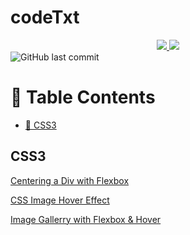# codeTxt

<!--Badges section-->
<div align="center">
    <a href="https://www.youtube.com/channel/UCsxSqSq8Zz0yU14kno3rBBg">
    <img src="https://img.shields.io/badge/YouTube-161B22?style=for-the-badge&logo=youtube&logoColor=white">
    </a>
    <a href="https://codepen.io/amchatman">
    <img src="https://img.shields.io/badge/Codepen-161B22?style=for-the-badge&logo=codepen&logoColor=white">
    </a>
</div>

<img alt="GitHub last commit" src="https://img.shields.io/github/last-commit/amchatman/youtube-codetxt?color=blue&style=flat-square">


<!--Table of contents-->
# 📖 Table Contents

- [🎨 CSS3](#css3)


## CSS3
[Centering a Div with Flexbox](https://www.youtube.com/watch?v=hK7Oxvije1I)

[CSS Image Hover Effect](https://www.youtube.com/watch?v=hG0RMwj-11Y)

[Image Gallerry with Flexbox & Hover](https://www.youtube.com/watch?v=PJaWCH8lx4I&t=8s)